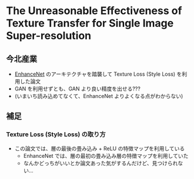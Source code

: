 # The Unreasonable Effectiveness of Texture Transfer for Single Image Super-resolution

## 今北産業

* [EnhanceNet](../EnhanceNet/) のアーキテクチャを踏襲して Texture Loss (Style Loss) を利用した論文
* GAN を利用せずとも、GAN より良い精度を出せる???
* (いまいち読み込めてなくて、EnhanceNet よりよくなる点がわからない)

## 補足

### Texture Loss (Style Loss) の取り方

* この論文では、層の最後の畳み込み + ReLU の特徴マップを利用している
  * EnhanceNet では、層の最初の畳み込み層の特徴マップを利用していた
  * なんかどっちがいいとか論文あった気がするんだけど、見つけられない...
